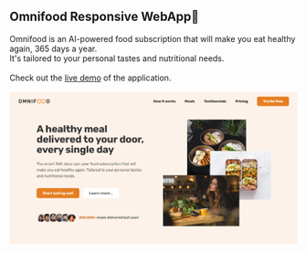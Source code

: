 ## Omnifood Responsive WebApp🍴

Omnifood is an AI-powered food subscription that will make you eat healthy again, 365 days a year.<br/>
It's tailored to your personal tastes and nutritional needs.<br/>
<br/>
Check out the [live demo](https://omnifood-link.netlify.app/) of the application.<br/>
<br/>
![ScreenShot](https://github.com/Bahareh-Bahrami/Omnifood/blob/main/img/Screenshot.png)
